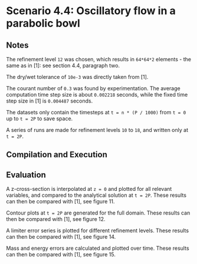 # Scenario 4.4: Oscillatory flow in a parabolic bowl

## Notes

The refinement level `12` was chosen, which results in `64*64*2` elements - the same as in [1]: see section 4.4, paragraph two.

The dry/wet tolerance of `10e-3` was directly taken from [1].

The courant number of `0.3` was found by experimentation. The average computation time step size is about `0.002218` seconds, while the fixed time step size in [1] is `0.004487` seconds.

The datasets only contain the timesteps at `t = n * (P / 1000)` from `t = 0` up to `t = 2P` to save space.

A series of runs are made for refinement levels `10` to `18`, and written only at `t = 2P`.

## Compilation and Execution

## Evaluation

A z-cross-section is interpolated at `z = 0` and plotted for all relevant variables, and compared to the analytical solution at `t = 2P`. These results can then be compared with [1], see figure 11.

Contour plots at `t = 2P` are generated for the full domain. These results can then be compared with [1], see figure 12.

A limiter error series is plotted for different refinement levels. These results can then be compared with [1], see figure 14.

Mass and energy errors are calculated and plotted over time. These results can then be compared with [1], see figure 15.